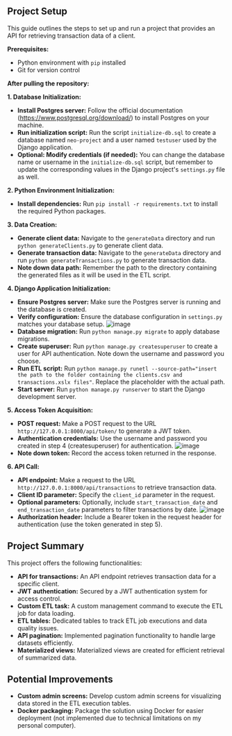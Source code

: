 ## Project Setup

This guide outlines the steps to set up and run a project that provides an API for retrieving transaction data of a client. 

**Prerequisites:**

* Python environment with `pip` installed
* Git for version control

**After pulling the repository:**

**1. Database Initialization:**

* **Install Postgres server:** Follow the official documentation (https://www.postgresql.org/download/) to install Postgres on your machine.
* **Run initialization script:** Run the script `initialize-db.sql` to create a database named `neo-project` and a user named `testuser` used by the Django application.
* **Optional: Modify credentials (if needed):** You can change the database name or username in the `initialize-db.sql` script, but remember to update the corresponding values in the Django project's `settings.py` file as well.

**2. Python Environment Initialization:**

* **Install dependencies:** Run `pip install -r requirements.txt` to install the required Python packages.

**3. Data Creation:**

* **Generate client data:** Navigate to the `generateData` directory and run `python generateClients.py` to generate client data.
* **Generate transaction data:** Navigate to the `generateData` directory and run `python generateTransactions.py` to generate transaction data.
* **Note down data path:** Remember the path to the directory containing the generated files as it will be used in the ETL script.

**4. Django Application Initialization:**

* **Ensure Postgres server:** Make sure the Postgres server is running and the database is created.
* **Verify configuration:** Ensure the database configuration in `settings.py` matches your database setup.
  ![image](https://github.com/user-attachments/assets/a9180f77-7f18-42b7-873f-696f811bdbd5)
* **Database migration:** Run `python manage.py migrate` to apply database migrations.
* **Create superuser:** Run `python manage.py createsuperuser` to create a user for API authentication. Note down the username and password you choose.
* **Run ETL script:** Run `python manage.py runetl --source-path="insert the path to the folder containing the clients.csv and transactions.xslx files"`. Replace the placeholder with the actual path. 
* **Start server:** Run `python manage.py runserver` to start the Django development server.

**5. Access Token Acquisition:**

* **POST request:** Make a POST request to the URL `http://127.0.0.1:8000/api/token/` to generate a JWT token.
* **Authentication credentials:** Use the username and password you created in step 4 (createsuperuser) for authentication.
  ![image](https://github.com/user-attachments/assets/04e8bff3-f91a-49fd-b8e3-283ed3ecc75f)
* **Note down token:** Record the access token returned in the response.

**6. API Call:**

* **API endpoint:** Make a request to the URL `http://127.0.0.1:8000/api/transactions` to retrieve transaction data.
* **Client ID parameter:** Specify the `client_id` parameter in the request.
* **Optional parameters:** Optionally, include `start_transaction_date` and `end_transaction_date` parameters to filter transactions by date.
  ![image](https://github.com/user-attachments/assets/32bff75c-8844-40ab-b984-461adde07815)
* **Authorization header:** Include a Bearer token in the request header for authentication (use the token generated in step 5).

## Project Summary

This project offers the following functionalities:

* **API for transactions:** An API endpoint retrieves transaction data for a specific client.
* **JWT authentication:** Secured by a JWT authentication system for access control.
* **Custom ETL task:** A custom management command to execute the ETL job for data loading.
* **ETL tables:** Dedicated tables to track ETL job executions and data quality issues.
* **API pagination:** Implemented pagination functionality to handle large datasets efficiently.
* **Materialized views:** Materialized views are created for efficient retrieval of summarized data.

## Potential Improvements

* **Custom admin screens:** Develop custom admin screens for visualizing data stored in the ETL execution tables.
* **Docker packaging:** Package the solution using Docker for easier deployment (not implemented due to technical limitations on my personal computer).
